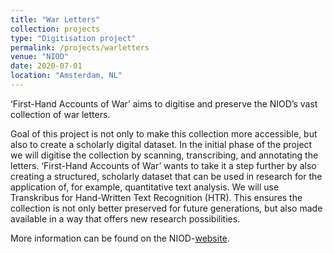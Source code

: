 ```yaml
---
title: "War Letters"
collection: projects
type: "Digitisation project"
permalink: /projects/warletters
venue: "NIOD"
date: 2020-07-01
location: "Amsterdam, NL"
---
```

‘First-Hand Accounts of War’ aims to digitise and preserve the NIOD’s vast collection of war letters.

Goal of this project is not only to make this collection more accessible, but also to create a scholarly digital dataset. In the initial phase of the project we will digitise the collection by scanning, transcribing, and annotating the letters. ‘First-Hand Accounts of War’ wants to take it a step further by also creating a structured, scholarly dataset that can be used in research for the application of, for example, quantitative text analysis. We will use Transkribus for Hand-Written Text Recognition (HTR). This ensures the collection is not only better preserved for future generations, but also made available in a way that offers new research possibilities.

More information can be found on the NIOD-<a href="https://www.niod.nl/en/projects/war-letters-1935-1950-niod-digitised" target="_blank">website</a>.
